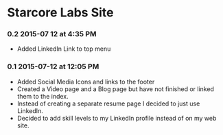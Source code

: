 # Starcore Labs Site
### 0.2 2015-07 12 at 4:35 PM
* Added LinkedIn Link to top menu

### 0.1 2015-07-12 at 12:05 PM
* Added Social Media Icons and links to the footer
* Created a Video page and a Blog page but have not finished or linked them to the index.
* Instead of creating a separate resume page I decided to just use LinkedIn. 
* Decided to add skill levels to my LinkedIn profile instead of on my web site.